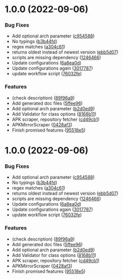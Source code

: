 # 1.0.0 (2022-09-06)


### Bug Fixes

* Add optional arch parameter ([c954588](https://github.com/PalmDevs/revanced-links/commit/c954588e8b282c4402e191bc73cb715261474516))
* No typings ([b3b44fd](https://github.com/PalmDevs/revanced-links/commit/b3b44fd187300d6878a787c8de3a3eb4eabea105))
* regex matches ([a304c61](https://github.com/PalmDevs/revanced-links/commit/a304c610880ede57f6ec652a4b4caeff46873750))
* returns oldest instead of newest version ([ebb5d07](https://github.com/PalmDevs/revanced-links/commit/ebb5d07af03e858ca3e9f46d5c1074baee8b1253))
* scripts are missing dependency ([1246466](https://github.com/PalmDevs/revanced-links/commit/1246466748a6dcbd3e8065bcc7fea80ecd47ee2c))
* Update configurations ([6a8ea0d](https://github.com/PalmDevs/revanced-links/commit/6a8ea0da0f0b7cf6714ae9e3bf20250976bb3163))
* Update configurations again ([3017787](https://github.com/PalmDevs/revanced-links/commit/301778754752050a5cdcf6e45c81f56af77bedf9))
* update workflow script ([76032fe](https://github.com/PalmDevs/revanced-links/commit/76032fe8050bb9f6972d0bf41dcd5b05d4dab12f))


### Features

* (check description) ([89f96a9](https://github.com/PalmDevs/revanced-links/commit/89f96a9208620e7edbf49f88ab91d503a4fc873a))
* Add generated doc files ([5ffee96](https://github.com/PalmDevs/revanced-links/commit/5ffee964e422839544dc70bbe933f9226ae6eb43))
* Add optional arch parameter ([b2d0ed9](https://github.com/PalmDevs/revanced-links/commit/b2d0ed9b8e0b6b6eab1d990f7bc784cb87c2362c))
* Add Validator for class options ([8168b11](https://github.com/PalmDevs/revanced-links/commit/8168b11578871e66125fa5a20d42b17f31c4ddce))
* APK scraper, repository fetcher ([cd49cb1](https://github.com/PalmDevs/revanced-links/commit/cd49cb15c1fb1b02009596df75863c076769d55b))
* APKMirrorScraper ([0428af3](https://github.com/PalmDevs/revanced-links/commit/0428af3ad3859ea299cb988b512a74a7453b6bdc))
* Finish promised features ([95518e5](https://github.com/PalmDevs/revanced-links/commit/95518e55d7432ba9a2080c5a0541a4858c1c3b01))

# 1.0.0 (2022-09-06)


### Bug Fixes

* Add optional arch parameter ([c954588](https://github.com/PalmDevs/revanced-links/commit/c954588e8b282c4402e191bc73cb715261474516))
* No typings ([b3b44fd](https://github.com/PalmDevs/revanced-links/commit/b3b44fd187300d6878a787c8de3a3eb4eabea105))
* regex matches ([a304c61](https://github.com/PalmDevs/revanced-links/commit/a304c610880ede57f6ec652a4b4caeff46873750))
* returns oldest instead of newest version ([ebb5d07](https://github.com/PalmDevs/revanced-links/commit/ebb5d07af03e858ca3e9f46d5c1074baee8b1253))
* scripts are missing dependency ([1246466](https://github.com/PalmDevs/revanced-links/commit/1246466748a6dcbd3e8065bcc7fea80ecd47ee2c))
* Update configurations ([6a8ea0d](https://github.com/PalmDevs/revanced-links/commit/6a8ea0da0f0b7cf6714ae9e3bf20250976bb3163))
* Update configurations again ([3017787](https://github.com/PalmDevs/revanced-links/commit/301778754752050a5cdcf6e45c81f56af77bedf9))
* update workflow script ([76032fe](https://github.com/PalmDevs/revanced-links/commit/76032fe8050bb9f6972d0bf41dcd5b05d4dab12f))


### Features

* (check description) ([89f96a9](https://github.com/PalmDevs/revanced-links/commit/89f96a9208620e7edbf49f88ab91d503a4fc873a))
* Add generated doc files ([5ffee96](https://github.com/PalmDevs/revanced-links/commit/5ffee964e422839544dc70bbe933f9226ae6eb43))
* Add optional arch parameter ([b2d0ed9](https://github.com/PalmDevs/revanced-links/commit/b2d0ed9b8e0b6b6eab1d990f7bc784cb87c2362c))
* Add Validator for class options ([8168b11](https://github.com/PalmDevs/revanced-links/commit/8168b11578871e66125fa5a20d42b17f31c4ddce))
* APK scraper, repository fetcher ([cd49cb1](https://github.com/PalmDevs/revanced-links/commit/cd49cb15c1fb1b02009596df75863c076769d55b))
* APKMirrorScraper ([0428af3](https://github.com/PalmDevs/revanced-links/commit/0428af3ad3859ea299cb988b512a74a7453b6bdc))
* Finish promised features ([95518e5](https://github.com/PalmDevs/revanced-links/commit/95518e55d7432ba9a2080c5a0541a4858c1c3b01))
